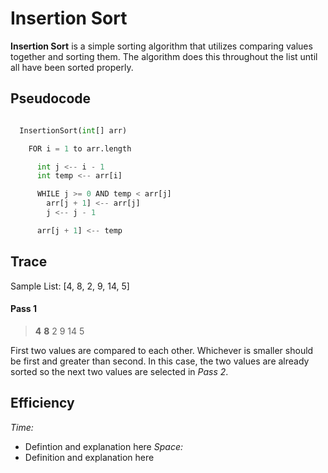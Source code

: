 # Insertion Sort

**Insertion Sort** is a simple sorting algorithm that utilizes comparing values together and sorting them. The algorithm does this throughout the list until all have been sorted properly.

## Pseudocode

```python

  InsertionSort(int[] arr)

    FOR i = 1 to arr.length

      int j <-- i - 1
      int temp <-- arr[i]

      WHILE j >= 0 AND temp < arr[j]
        arr[j + 1] <-- arr[j]
        j <-- j - 1

      arr[j + 1] <-- temp

```

## Trace

Sample List: [4, 8, 2, 9, 14, 5]

#### Pass 1

> **4**   **8**   2   9   14   5

First two values are compared to each other. Whichever is smaller should be first and greater than second. In this case, the two values are already sorted so the next two values are selected in *Pass 2*. 

## Efficiency

*Time:*
- Defintion and explanation here
*Space:*
- Definition and explanation here
